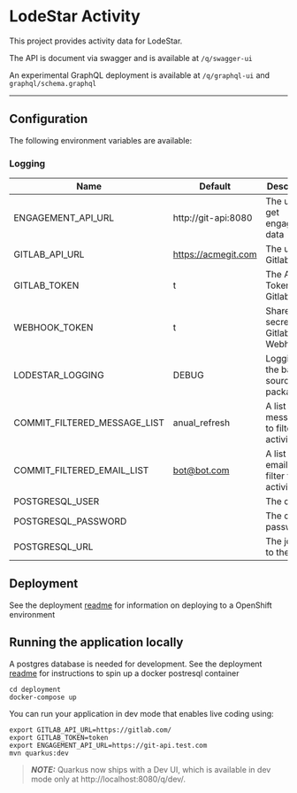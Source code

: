 # LodeStar Activity

This project provides activity data for LodeStar.

The API is document via swagger and is available at `/q/swagger-ui`

An experimental GraphQL deployment is available at `/q/graphql-ui` and `graphql/schema.graphql`

----

## Configuration

The following environment variables are available:

### Logging
| Name | Default | Description|
|------|---------|------------|
| ENGAGEMENT_API_URL | http://git-api:8080 | The url too get engagement data |
| GITLAB_API_URL | https://acmegit.com | The url to Gitlab |
| GITLAB_TOKEN | t | The Access Token for Gitlab |
| WEBHOOK_TOKEN | t | Shared secret for Gitlab Webhooks | 
| LODESTAR_LOGGING | DEBUG | Logging to the base source package | 
| COMMIT_FILTERED_MESSAGE_LIST | anual_refresh | A list of messages to filter from activity |
| COMMIT_FILTERED_EMAIL_LIST | bot@bot.com | A list of emails to filter from activity | 
| POSTGRESQL_USER | | The db user | 
| POSTGRESQL_PASSWORD | | The db password |
| POSTGRESQL_URL | | The jdbc url to the db |

## Deployment

See the deployment [readme](./deployment) for information on deploying to a OpenShift environment

## Running the application locally

A postgres database is needed for development. See the deployment [readme](./deployment) for instructions to spin up a docker postresql container 

```
cd deployment
docker-compose up
```

You can run your application in dev mode that enables live coding using:

```
export GITLAB_API_URL=https://gitlab.com/ 
export GITLAB_TOKEN=token
export ENGAGEMENT_API_URL=https://git-api.test.com 
mvn quarkus:dev
```

> **_NOTE:_**  Quarkus now ships with a Dev UI, which is available in dev mode only at http://localhost:8080/q/dev/.
